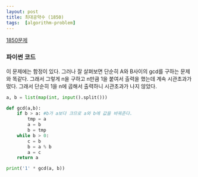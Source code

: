 ```yaml
---
layout: post
title: 최대공약수 (1850)
tags:  [algorithm-problem]
---
```


[1850문제](https://www.acmicpc.net/problem/1850)


### 파이썬 코드
이 문제에는 함정이 있다. 그러나 잘 살펴보면 단순히 A와 B사이의 gcd를 구하는 문제와 똑같다. 그래서 그렇게 n을 구하고 n만큼 1을 붙여서 출력을 했는데 계속 시관초과가 떴다. 그래서 단순히 1을 n에 곱해서 출력하니 시관초과가 나지 않았다.

~~~python
a, b = list(map(int, input().split()))

def gcd(a,b):
    if b > a: #b가 a보다 크므로 a와 b에 값을 바꿔준다.
        tmp = a
        a = b
        b = tmp
    while b > 0:
        c = b
        b = a % b
        a = c
    return a

print('1' * gcd(a, b))
~~~
